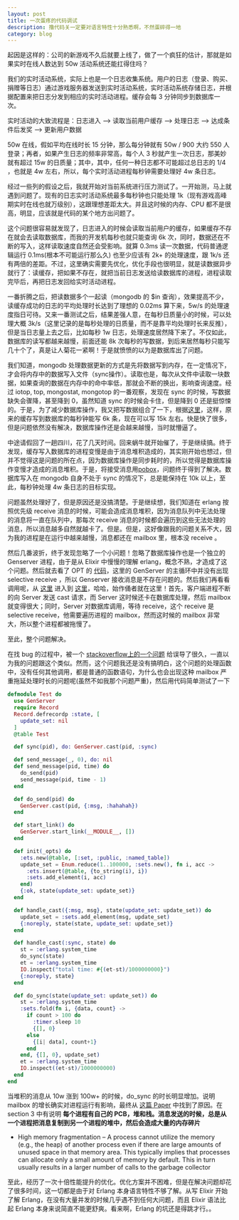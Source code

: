 ```yaml
---
layout: post
title: 一次蛋疼的代码调试
description: 撸代码关一定要对语言特性十分熟悉啊，不然蛋碎得一地
category: blog
---
```


起因是这样的：公司的新游戏不久后就要上线了，做了一个疯狂的估计，那就是如果实时在线人数达到 50w 活动系统还能扛得住吗？

我们的实时活动系统，实际上也是一个日志收集系统。用户的日志（登录、购买、捐赠等日志）通过游戏服务器发送到实时活动系统，实时活动系统存储日志，并根据配置来把日志分发到相应的实时活动进程。缓存会每 3 分钟同步到数据库一次。

实时活动的大致流程是：日志进入 --> 读取当前用户缓存 --> 处理日志 --> 达成条件后发奖 --> 更新用户数据

<!-- more -->

50w 在线，假如平均在线时长 15 分钟，那么每分钟就有 50w / 900 大约 550 人登录；再者，如果产生日志的频率非常高，每个人 3 秒就产生一次日志，那美妙就有超过 15w 的日质量；其中，其中，任何一种日志都不可能超过总日志的 1/4 ，也就是 4w 左右，所以，每个实时活动进程每秒钟需要处理好 4w 条日志。

经过一些列的假设之后，我就开始对当前系统进行压力测试了。一开始测，马上就遇到问题了。现有的日志实时活动系统最多每秒钟也只能处理 1k（现有游戏高峰期实时在线也就万级别），这跟理想差距太大。并且这时候的内存、CPU 都不是很高，明显，应该就是代码的某个地方出问题了。

这个问题很容易就发现了，日志进入的时候会读取当前用户的缓存，如果缓存不存在就会去读取数据库，而我的开发机每秒也就只能查询 6k  次，同时，数据还在不断的写入，这样读取速度自然还会受影响。就算 0.3ms 读一次数据，代码普通逻辑运行 0.1ms(根本不可能运行那么久) 也至少应该有 2k+ 的处理速度，跟 1k/s 还有两倍的差距。不过，这里确实需要先优化，优化手段也很明显，就是读数据异步就行了：读缓存，把如果不存在，就把当前日志发送给读数据库的进程，进程读取完毕后，再把日志发回给实时活动进程。

一番折腾之后，把读数据多个一起读（mongodb 的 $in 查询），效果提高不少，读缓存成功的日志的平均处理时长达到了理想的 0.02ms 算下来，5w/s 的处理速度指日可待。又来一番测试之后，结果差强人意，在每秒日质量小的时候，可以处理大概 3k/s（这里记录的是每秒处理的日质量，而不是靠平均处理时长来反推），但是当日志量上去之后，比如每秒 1w 日志，处理速度居然降下来了。不仅如此，数据库的读写都越来越慢，前面还能 8k 次每秒的写数据，到后来居然每秒只能写几十个了，真是让人菊花一紧啊！于是就愤愤的以为是数据库出了问题。

我们知道，mongodb 处理数据更新的方式是先将数据写到内存，在一定情况下，才会将内存中的数据写入文件（sync操作）。读取也是，每次从文件中读取一块数据，如果查询的数据在内存中的命中率低，那就会不断的换出，影响查询速度。经过 iotop, top, mongostat, mongotop 的一番观察，发现在 sync 的时候，写数据缺失会骤降，甚至降到 0，虽然知道 sync 的时候会卡住，但是降到 0 还是挺惊悚的。于是，为了减少数据库操作，我又把写数据组合了一下，根据[这里](https://docs.mongodb.com/manual/reference/command/update/#dbcmd.update)，这样，原来的缓存写到数据库的每秒钟能写 6k 条，现在可以写 15k 左右。快是快了很多，但是问题依然没有解决，数据库操作还是会越来越慢，当时就懵逼了。

中途请假回了一趟四川，花了几天时间。回来蜗牛就开始催了，于是继续搞。终于发现，缓存写入数据库的进程变慢是由于消息堆积造成的，其实刚开始也想过，但并不觉得这是问题的所在点，因为数据库操作是同步耗时的，所以觉得是数据库操作变慢才造成的消息堆积。于是，将接受消息用[pobox](https://github.com/ferd/pobox)，问题终于得到了解决。数据库写入在 mongodb 自身不处于 sync 的情况下，总是能保持在 10k 以上，至此，每秒钟处理 4w 条日志的目标实现。

问题虽然处理好了，但是原因还是没搞清楚。于是继续想，我们知道在 erlang 按照优先级 receive 消息的时候，可能会造成消息堆积，因为消息队列中无法处理的消息将一直在队列中，那每次 receive 消息的时候都会遍历到这些无法处理的消息，所以消息越多自然就越卡了。但是。但是，这好像跟我的问题关系不大，因为我的进程是在运行中越来越慢，消息都还在 mailbox 里，根本没 receive 。

然后几番波折，终于发现忽略了一个小问题！忽略了数据库操作也是一个独立的 Genserver 进程，由于是从 Elixir 中慢慢的理解 erlang，概念不熟，才造成了这个问题。然后就去看了 OPT 的 [代码](https://github.com/erlang/otp/blob/maint-19/lib/stdlib/src/gen_server.erl#L365)，这里的 GenServer 的主循环中并没有出现 selective receive ，所以 Genserver 接收消息是不存在问题的。然后我们再看看调用呢，从 [这里](https://github.com/erlang/otp/blob/maint-19/lib/stdlib/src/gen_server.erl#L199) 进入到 [这里](https://github.com/erlang/otp/blob/maint-19/lib/stdlib/src/gen.erl#L155)，哈哈，始作俑者就在这里！首先，客户端进程不断的向 Server 发送 cast 请求，而 Server 这时候还卡在数据库处理，然后 mailbox 就变得很大；同时，Server 对数据库调用，等待 receive，这个 receive 是 selective receive，他需要遍历进程的 mailbox，然而这时候的 mailbox 非常大，所以整个进程都被拖慢了。

至此，整个问题解决。


在找 bug 的过程中，被一个 [stackoverflow上的一个问题](http://stackoverflow.com/questions/36216246/in-erlang-when-a-processs-mailbox-growth-bigger-it-runs-slower-why) 给误导了很久，一直以为我的问题跟这个类似。然而，这个问题我还是没有搞明白，这个问题的处理函数中，没有任何其他调用，都是普通的函数语句，为什么也会出现这种 mailbox 严重拖延处理时长的问题呢(虽然不如我那个问题严重)，然后用代码简单测试了一下

```elixir
defmodule Test do
  use GenServer
  require Record
  Record.defrecordp :state, [
    update_set: nil
  ]
  @table Test

  def sync(pid), do: GenServer.cast(pid, :sync)

  def send_message(_, 0), do: nil
  def send_message(pid, time) do
    do_send(pid)
    send_message(pid, time - 1)
  end

  def do_send(pid) do
    GenServer.cast(pid, {:msg, :hahahah})
  end

  def start_link() do
    GenServer.start_link(__MODULE__, [])
  end

  def init(_opts) do
    :ets.new(@table, [:set, :public, :named_table])
    update_set = Enum.reduce(1..100000, :sets.new(), fn i, acc ->
      :ets.insert(@table, {to_string(i), i})
      :sets.add_element(i, acc)
    end)
    {:ok, state(update_set: update_set)}
  end

  def handle_cast({:msg, msg}, state(update_set: update_set)) do
    update_set = :sets.add_element(msg, update_set)
    {:noreply, state(state, update_set: update_set)}
  end

  def handle_cast(:sync, state) do
    st = :erlang.system_time
    do_sync(state)
    et = :erlang.system_time
    IO.inspect("total time: #{(et-st)/1000000000}")
    {:noreply, state}
  end

  def do_sync(state(update_set: update_set)) do
    st = :erlang.system_time
    :sets.fold(fn i, {data, count} ->
      if count > 100 do
        :timer.sleep 10
        {[], 0}
      else
        {[i| data], count+1}
      end
    end, {[], 0}, update_set)
    et = :erlang.system_time
    IO.inspect((et-st)/1000000000)
  end
end
```

当堆积的消息从 10w 涨到 100w+ 的时候，do_sync 的时长明显增加。说明 mailbox 的增长确实对进程运行有影响，最终从 [这篇 Paper](http://www.fantasi.se/publications/ISMM02.pdf) 中找到了原因。在 section 3 中有说明 **每个进程有自己的 PCB，堆和栈。消息发送的时候，总是从一个进程把消息复制到另一个进程的堆中，然后会造成大量的内存碎片**

- High memory fragmentation – A process cannot utilize the memory (e.g., the heap) of another process even if there are large amounts of unused space in that memory area. This typically implies that processes can allocate only a small amount of memory by default. This in turn usually results in a larger number of calls to the garbage collector


至此，经历了一次十倍性能提升的优化。优化方案并不困难，但是在解决问题却花了很多时间，这一切都是由于对 Erlang 本身语言特性不够了解。从写 Elixir 开始了解 Erlang，在没有大量并发的时候几乎遇不到任何大问题，而且 Elixir 语法比起 Erlang 本身来说简直不能更舒爽。看来啊，Erlang 的坑还是得跳才行。。
